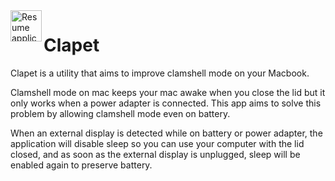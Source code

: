 <img align="left" width="50" height="50" src="https://raw.githubusercontent.com/mbenoukaiss/test/main/icon.svg" alt="Resume application project app icon">
<h1>Clapet</h1>

Clapet is a utility that aims to improve clamshell mode on your Macbook.

Clamshell mode on mac keeps your mac awake when you close the lid but it 
only works when a power adapter is connected. This app aims to solve this
problem by allowing clamshell mode even on battery.

When an external display is detected while on battery or power adapter, the application will 
disable sleep so you can use your computer with the lid closed, and as soon as the external 
display is unplugged, sleep will be enabled again to preserve battery.
